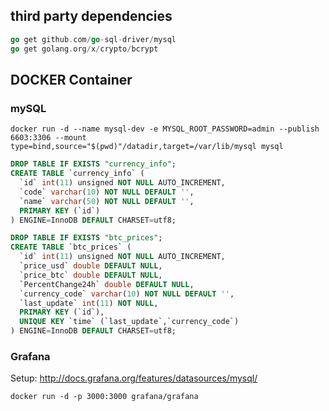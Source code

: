 ## third party dependencies
```go
go get github.com/go-sql-driver/mysql
go get golang.org/x/crypto/bcrypt
```

## DOCKER Container
### mySQL
``` shell
docker run -d --name mysql-dev -e MYSQL_ROOT_PASSWORD=admin --publish 6603:3306 --mount type=bind,source="$(pwd)"/datadir,target=/var/lib/mysql mysql
```

``` sql
DROP TABLE IF EXISTS "currency_info";
CREATE TABLE `currency_info` (
  `id` int(11) unsigned NOT NULL AUTO_INCREMENT,
  `code` varchar(10) NOT NULL DEFAULT '',
  `name` varchar(50) NOT NULL DEFAULT '',
  PRIMARY KEY (`id`)
) ENGINE=InnoDB DEFAULT CHARSET=utf8;

DROP TABLE IF EXISTS "btc_prices";
CREATE TABLE `btc_prices` (
  `id` int(11) unsigned NOT NULL AUTO_INCREMENT,
  `price_usd` double DEFAULT NULL,
  `price_btc` double DEFAULT NULL,
  `PercentChange24h` double DEFAULT NULL,
  `currency_code` varchar(10) NOT NULL DEFAULT '',
  `last_update` int(11) NOT NULL,
  PRIMARY KEY (`id`),
  UNIQUE KEY `time` (`last_update`,`currency_code`)
) ENGINE=InnoDB DEFAULT CHARSET=utf8;
```

### Grafana
Setup: http://docs.grafana.org/features/datasources/mysql/
```shell
docker run -d -p 3000:3000 grafana/grafana
````
